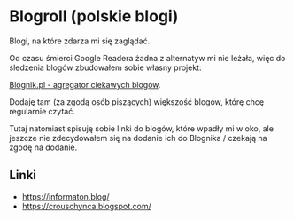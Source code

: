 # Blogroll (polskie blogi)

Blogi, na które zdarza mi się zaglądać.

Od czasu śmierci Google Readera żadna z alternatyw mi nie leżała, więc do śledzenia blogów zbudowałem sobie własny projekt:

[Blognik.pl - agregator ciekawych blogów](https://blognik.pl).

Dodaję tam (za zgodą osób piszących) większość blogów, którę chcę regularnie czytać.

Tutaj natomiast spisuję sobie linki do blogów, które wpadły mi w oko, ale jeszcze nie zdecydowałem się na dodanie ich do Blognika / czekają na zgodę na dodanie.

## Linki

- https://informaton.blog/
- https://crouschynca.blogspot.com/
